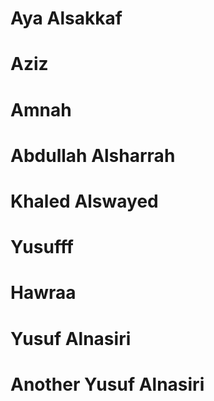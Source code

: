 # Aya Alsakkaf

# Aziz

# Amnah

# Abdullah Alsharrah
# Khaled Alswayed


# Yusufff

# Hawraa

# Yusuf Alnasiri
# Another Yusuf Alnasiri
